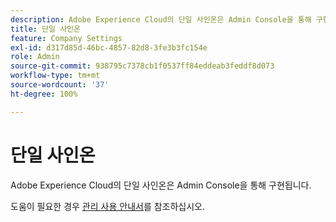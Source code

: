 ```yaml
---
description: Adobe Experience Cloud의 단일 사인온은 Admin Console을 통해 구현됩니다.
title: 단일 사인온
feature: Company Settings
exl-id: d317d85d-46bc-4857-82d8-3fe3b3fc154e
role: Admin
source-git-commit: 938795c7378cb1f0537ff84eddeab3feddf8d073
workflow-type: tm+mt
source-wordcount: '37'
ht-degree: 100%

---
```


# 단일 사인온

Adobe Experience Cloud의 단일 사인온은 Admin Console을 통해 구현됩니다.

도움이 필요한 경우 [관리 사용 안내서](https://helpx.adobe.com/enterprise/admin-guide.html/enterprise/using/set-up-identity.ug.html)를 참조하십시오.

